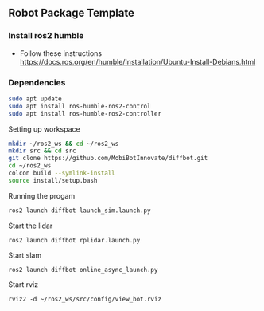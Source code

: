 ## Robot Package Template
### Install ros2 humble
- Follow these instructions https://docs.ros.org/en/humble/Installation/Ubuntu-Install-Debians.html
### Dependencies
```bash
sudo apt update
sudo apt install ros-humble-ros2-control
sudo apt install ros-humble-ros2-controller
```

Setting up workspace
```bash
mkdir ~/ros2_ws && cd ~/ros2_ws
mkdir src && cd src
git clone https://github.com/MobiBotInnovate/diffbot.git
cd ~/ros2_ws
colcon build --symlink-install
source install/setup.bash
```
Running the progam
```bash
ros2 launch diffbot launch_sim.launch.py
```
Start the lidar
```
ros2 launch diffbot rplidar.launch.py
```
Start slam
```
ros2 launch diffbot online_async_launch.py
```
Start rviz
```
rviz2 -d ~/ros2_ws/src/config/view_bot.rviz
```
